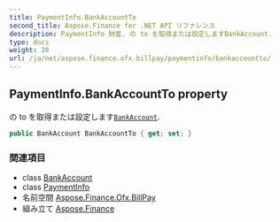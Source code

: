```yaml
---
title: PaymentInfo.BankAccountTo
second_title: Aspose.Finance for .NET API リファレンス
description: PaymentInfo 財産. の to を取得または設定しますBankAccount.
type: docs
weight: 30
url: /ja/net/aspose.finance.ofx.billpay/paymentinfo/bankaccountto/
---
```

## PaymentInfo.BankAccountTo property

の to を取得または設定します[`BankAccount`](../../../aspose.finance.ofx/bankaccount/).

```csharp
public BankAccount BankAccountTo { get; set; }
```

### 関連項目

* class [BankAccount](../../../aspose.finance.ofx/bankaccount/)
* class [PaymentInfo](../)
* 名前空間 [Aspose.Finance.Ofx.BillPay](../../paymentinfo/)
* 組み立て [Aspose.Finance](../../../)


